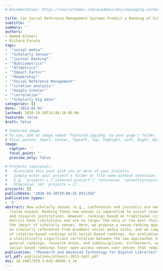 ```yaml
---
# Documentation: https://sourcethemes.com/academic/docs/managing-content/

title: Can Social Reference Management Systems Predict a Ranking of Scholarly Venues?
subtitle: ''
summary: ''
authors:
- Hamed Alhoori
- Richard Furuta
tags:
- '"social media"'
- '"Scholarly Venues"'
- '"journal Ranking"'
- '"Bibliometrics"'
- '"Altmetrics"'
- '"Impact Factor"'
- '"Readership"'
- '"Social Reference Management"'
- '"citation analysis"'
- '"Google Scholar"'
- '"correlation"'
- '"Scholarly big data"'
categories: []
date: '2013-01-01'
lastmod: 2020-10-10T14:08:16-05:00
featured: false
draft: false

# Featured image
# To use, add an image named `featured.jpg/png` to your page's folder.
# Focal points: Smart, Center, TopLeft, Top, TopRight, Left, Right, BottomLeft, Bottom, BottomRight.
image:
  caption: ''
  focal_point: ''
  preview_only: false

# Projects (optional).
#   Associate this post with one or more of your projects.
#   Simply enter your project's folder or file name without extension.
#   E.g. `projects = ["internal-project"]` references `content/project/deep-learning/index.md`.
#   Otherwise, set `projects = []`.
projects: []
publishDate: '2020-10-10T19:08:15.891139Z'
publication_types:
- '1'
abstract: New scholarly venues (e.g., conferences and journals) are emerging as research
  fields expand. Ranking these new venues is imperative to assist researchers, librarians,
  and research institutions. However, rankings based on traditional citation-based
  metrics have limitations and are no longer the only or the best choice to determine
  the impact of scholarly venues. Here, we propose a venue-ranking approach based
  on scholarly references from academic social media sites, and we compare a number
  of citation-based rankings with social-based rankings. Our preliminary results show
  a statistically significant correlation between the two approaches in a number of
  general rankings, research areas, and subdisciplines. Furthermore, we found that
  social-based rankings favor open-access venues over venues that require a subscription.
publication: '*Research and Advanced Technology for Digital Libraries*'
url_pdf: publications/alhoori-2013-tpdl.pdf
doi: 10.1007/978-3-642-40501-3_14
---
```

